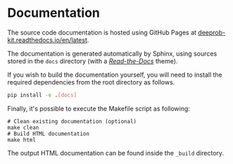 # Documentation

The source code documentation is hosted using GitHub Pages at
[deeprob-kit.readthedocs.io/en/latest](https://deeprob-kit.readthedocs.io/en/latest/).

The documentation is generated automatically by Sphinx, using sources stored in the `docs` directory
(with a [*Read-the-Docs*](https://readthedocs.org/) theme).

If you wish to build the documentation yourself, you will need to install the required dependencies from the root directory as follows.
```bash
pip install -e .[docs]
```
Finally, it's possible to execute the Makefile script as following:
```shell
# Clean existing documentation (optional)
make clean
# Build HTML documentation
make html
```
The output HTML documentation can be found inside the `_build` directory.
